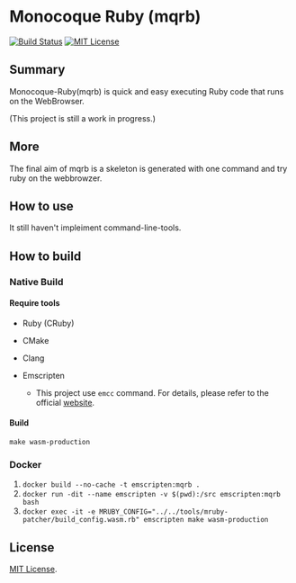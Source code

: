 Monocoque Ruby (mqrb)
=============

[![Build Status](https://travis-ci.org/noontage/monocoque-ruby.svg?branch=master)](https://travis-ci.org/noontage/monocoque-ruby) [![MIT License](http://img.shields.io/badge/license-MIT-blue.svg?style=flat)](LICENSE)

## Summary

Monocoque-Ruby(mqrb) is quick and easy executing Ruby code that runs on the WebBrowser.

(This project is still a work in progress.)


## More

The final aim of mqrb is a skeleton is generated with one command and try ruby on the webbrowzer.


## How to use

It still haven't impleiment command-line-tools.


## How to build

### Native Build

#### Require tools

 - Ruby (CRuby)

 - CMake

 - Clang

 - Emscripten
   - This project use `emcc` command. For details, please refer to the official [website](https://kripken.github.io/emscripten-site/docs/getting_started/downloads.html).

#### Build

`make wasm-production`


### Docker

  1. `docker build --no-cache -t emscripten:mqrb .`
  1. `docker run -dit --name emscripten -v $(pwd):/src emscripten:mqrb bash`
  1. `docker exec -it -e MRUBY_CONFIG="../../tools/mruby-patcher/build_config.wasm.rb" emscripten make wasm-production`


## License

[MIT License](MITL).